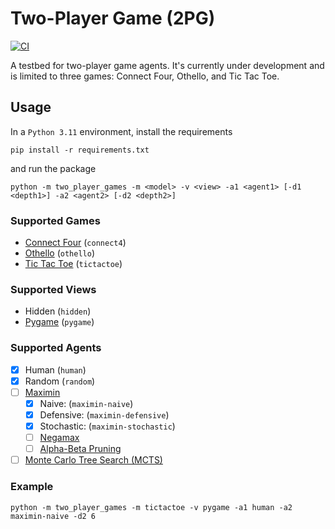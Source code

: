 # Two-Player Game (2PG)

[![CI](https://github.com/anwaralameddin/2pg/actions/workflows/ci.yml/badge.svg)](https://github.com/anwaralameddin/2pg/actions/workflows/ci.yml)

A testbed for two-player game agents. It's currently under development and
is limited to three games: Connect Four, Othello, and Tic Tac Toe.


## Usage

In a <code>Python 3.11</code> environment, install the requirements
```
pip install -r requirements.txt
```
and run the package
```
python -m two_player_games -m <model> -v <view> -a1 <agent1> [-d1 <depth1>] -a2 <agent2> [-d2 <depth2>]
```
### Supported Games

- [Connect Four](https://en.wikipedia.org/wiki/Connect_Four) (<code>connect4</code>)
- [Othello](https://en.wikipedia.org/wiki/Reversi#Othello) (<code>othello</code>)
- [Tic Tac Toe](https://en.wikipedia.org/wiki/Tic-tac-toe) (<code>tictactoe</code>)

### Supported Views

- Hidden (<code>hidden</code>)
- [Pygame](https://www.pygame.org/news) (<code>pygame</code>)

### Supported Agents

- [X] Human (<code>human</code>)
- [X] Random (<code>random</code>)
- [ ] [Maximin](https://en.wikipedia.org/wiki/Minimax)
    - [X] Naive: (<code>maximin-naive</code>)
    - [X] Defensive: (<code>maximin-defensive</code>)
    - [X] Stochastic: (<code>maximin-stochastic</code>)
    - [ ] [Negamax](https://en.wikipedia.org/wiki/Negamax)
    - [ ] [Alpha-Beta Pruning](https://en.wikipedia.org/wiki/Alpha%E2%80%93beta_pruning)
- [ ] [Monte Carlo Tree Search (MCTS)](https://en.wikipedia.org/wiki/Monte_Carlo_tree_search)
<!-- TODO Consider implementing the following agents -->
<!-- - [ ] [Deep Learning](https://en.wikipedia.org/wiki/Deep_learning) -->
<!-- - [ ] [Evolutionary Algorithm](https://en.wikipedia.org/wiki/Evolutionary_algorithm) -->
<!-- - [ ] [Genetic Algorithm (GA)](https://en.wikipedia.org/wiki/Genetic_algorithm) -->
<!-- - [ ] [Heuristic](https://en.wikipedia.org/wiki/Heuristic_(computer_science)) -->
<!-- - [ ] [Iterative Deepening](https://en.wikipedia.org/wiki/Iterative_deepening_depth-first_search) -->
<!-- - [ ] [Killer Heuristic](https://en.wikipedia.org/wiki/Killer_heuristic) -->
<!-- - [ ] [Late Move Reduction (LMR)](https://en.wikipedia.org/wiki/Late_move_reduction) -->
<!-- - [ ] [Null Move Heuristic](https://en.wikipedia.org/wiki/Null-move_heuristic) -->
<!-- - [ ] [Principal Variation Search (PVS)](https://en.wikipedia.org/wiki/Principal_variation_search) -->
<!-- - [ ] [Quiescence Search](https://en.wikipedia.org/wiki/Quiescence_search) -->
<!-- - [ ] [Reinforcement Learning (RL)](https://en.wikipedia.org/wiki/Reinforcement_learning) -->
<!-- - [ ] [Transposition Table](https://en.wikipedia.org/wiki/Transposition_table) -->


### Example

```
python -m two_player_games -m tictactoe -v pygame -a1 human -a2 maximin-naive -d2 6
```
